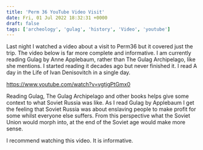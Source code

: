 ```yaml
---
title: 'Perm 36 YouTube Video Visit'
date: Fri, 01 Jul 2022 18:32:31 +0000
draft: false
tags: ['archeology', 'gulag', 'history', 'Video', 'youtube']
---
```


Last night I watched a video about a visit to Perm36 but it covered just the trip. The video below is far more complete and informative. I am currently reading Gulag by Anne Applebaum, rather than The Gulag Archipelago, like she mentions. I started reading it decades ago but never finished it. I read A day in the Life of Ivan Denisovitch in a single day.

https://www.youtube.com/watch?v=vgtjgPtGmx0

Reading Gulag, The Gulag Archipelago and other books helps give some context to what Soviet Russia was like. As I read Gulag by Applebaum I get the feeling that Soviet Russia was about enslaving people to make profit for some whilst everyone else suffers. From this perspective what the Soviet Union would morph into, at the end of the Soviet age would make more sense.

I recommend watching this video. It is informative.